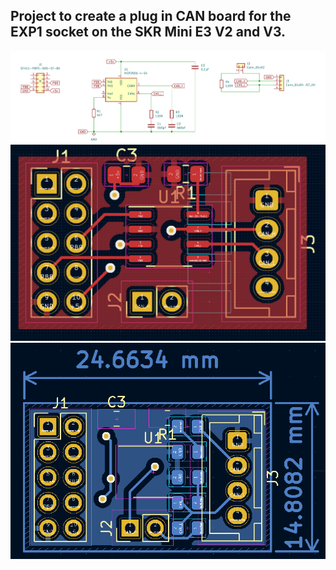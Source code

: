 ## Project to create a plug in CAN board for the EXP1 socket on the SKR Mini E3 V2 and V3.        ##

![board schematic](./IMG/SKR_CAN_sch.png)      
![PCB](./IMG/SKR_CAN_Front_pcb.png)      
![PCB](./IMG/SKR_CAN_Back_pcb.png)
